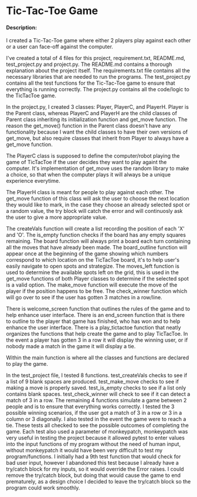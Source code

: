 # Tic-Tac-Toe Game
#### Description:
I created a Tic-Tac-Toe game where either 2 players play against each other
or a user can face-off against the computer.

I've created a total of 4 files for this project, requirement.txt, README.md,
test_project.py and project.py. The README.md contains a thorough explanation
about the project itself. The requirements.txt file contains all the necessary
libraries that are needed to run the programs. The test_project.py contains all
the test functions for the Tic-Tac-Toe game to ensure that everything is running
correctly. The project.py contains all the code/logic to the TicTacToe game.

In the project.py, I created 3 classes: Player, PlayerC, and PlayerH. Player is
the Parent class, whereas PlayerC and PlayerH are the child classes of Parent
class inheriting its initialization function and get_move function. The reason
the get_move() function in the Parent class doesn't have any functionality because
I want the child classes to have their own versions of get_move, but also require
classes that inherit from Player to always have a get_move function.

The PlayerC class is supposed to define the computer/robot playing the game of
TicTacToe if the user decides they want to play againt the computer. It's
implementation of get_move uses the random library to make a choice, so
that when the computer plays it will always be a unique experience everytime.

The PlayerH class is meant for people to play against each other. The get_move
function of this class will ask the user to choose the next location they would like to
mark, in the case they choose an already selected spot or a random value, the try block
will catch the error and will continuosly ask the user to give a more appropriate value.

The createVals function will create a list recording the position of each 'X' and 'O'.
The is_empty function checks if the board has any empty squares remaining. The
board function will always print a board each turn containing all the moves that
have already been made. The board_outline function will appear once at the beginning of
the game showing which numbers correspond to which location on the TicTacToe board, it's
to help user's easily navigate to open spots and strategize. The moves_left function is
used to determine the available spots left on the grid, this is used in the get_move
functions of both Player classes to determine if the selected spot is a valid option.
The make_move function will execute the move of the player if the position happens to be
free. The check_winner function which will go over to see if the user
has gotten 3 matches in a row/line.

There is welcome_screen function that outlines the rules of the game and to help
enhance user interface. There is an end_screen function that is there to outline to
the player that game has finished, who has won and to help enhance the user interface.
There is a play_tictactoe function that neatly organizes the functions that help create the
game and to play TicTacToe. In the event a player has gotten 3 in a row it will display the
winning user, or if nobody made a match in the game it will display a tie.

Within the main function is where all the classes and functions are declared to play the
game.

In the test_project file, I tested 8 functions. test_createVals checks to see if a list of 9
blank spaces are produced. test_make_move checks to see if making a move is properly saved.
test_is_empty checks to see if a list only contains blank spaces. test_check_winner will
check to see if it can detect a match of 3 in a row. The remaining 4 functions simulate a
game between 2 people and is to ensure that everything works correctly. I tested the 3
possible winning scenarios, if the user got a match of 3 in a row or 3 in a column or 3
diagonally. I also tested in the event the game were to reach a tie. These tests all checked
to see the possible outcomes of completing the game. Each test also used a parameter of
monkeypatch, monkeypatch was very useful in testing the project because it allowed pytest to
enter values into the input functions of my program without the need of human input, without
monkeypatch it would have been very difficult to test my program/functions. I initially had
a 9th test function that would check for bad user input, however I abandoned this test
because I already have a try/catch block for my inputs, so it would override the Error
raises. I could remove the try/catch block, but doing that would cause the game to end
prematurely, as a design choice I decided to leave the try/catch block so the program
could work smoothly.

<!-- #### Video Demo:  https://youtu.be/-l_dlH9SvaM -->
